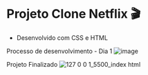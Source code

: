# Projeto Clone Netflix 🎬

- Desenvolvido com CSS e HTML

Processo de desenvolvimento - Dia 1
![image](https://user-images.githubusercontent.com/63247451/128423266-4a58efe8-8d26-42fe-a8c5-b92d1f6ba103.png)

Projeto Finalizado
![127 0 0 1_5500_index html](https://user-images.githubusercontent.com/63247451/128569480-af5dfeb7-8692-4b12-bc65-7e5e711049be.png)
